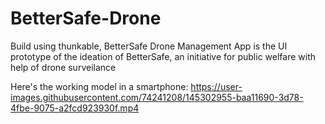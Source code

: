 # BetterSafe-Drone
Build using thunkable,
BetterSafe Drone Management App is the UI prototype of the ideation of BetterSafe, an initiative for public welfare with help of drone surveilance

Here's the working model in a smartphone:
https://user-images.githubusercontent.com/74241208/145302955-baa11690-3d78-4fbe-9075-a2fcd923930f.mp4
